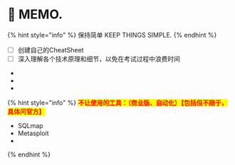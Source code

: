 # 📝 MEMO.

{% hint style="info" %}
保持简单   KEEP THINGS SIMPLE.
{% endhint %}

* [ ] 创建自己的CheatSheet
* [ ] 深入理解各个技术原理和细节，以免在考试过程中浪费时间
*
*
*

{% hint style="info" %}
<mark style="color:red;">**不让使用的工具：（商业版、自动化）【包括但不限于，具体问官方】**</mark>

* SQLmap
* Metasploit
*
{% endhint %}





